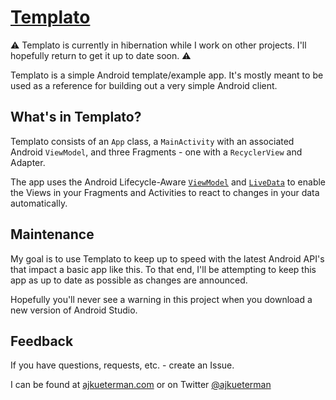 # [Templato](https://ajkueterman.com/templato-android/)

:warning: Templato is currently in hibernation while I work on other projects. I'll hopefully return to get it up to date soon. :warning:

Templato is a simple Android template/example app.  It's mostly meant to be used as a reference for building out a very simple Android client.

## What's in Templato?

Templato consists of an `App` class, a `MainActivity` with an associated Android `ViewModel`, and three Fragments - one with a `RecyclerView` and Adapter.

The app uses the Android Lifecycle-Aware [`ViewModel`](https://developer.android.com/topic/libraries/architecture/viewmodel.html) and [`LiveData`](https://developer.android.com/topic/libraries/architecture/livedata.html) to enable the Views in your Fragments and Activities to react to changes in your data automatically.

## Maintenance

My goal is to use Templato to keep up to speed with the latest Android API's that impact a basic app like this.  To that end, I'll be attempting to keep this app as up to date as possible as changes are announced.  

Hopefully you'll never see a warning in this project when you download a new version of Android Studio.

## Feedback

If you have questions, requests, etc. - create an Issue.

I can be found at [ajkueterman.com](https://ajkueterman.com) or on Twitter [@ajkueterman](http://twitter.com/ajkueterman)

